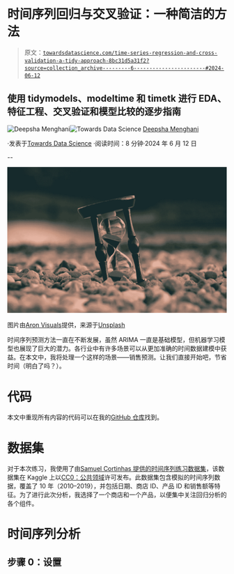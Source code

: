 # 时间序列回归与交叉验证：一种简洁的方法

> 原文：[`towardsdatascience.com/time-series-regression-and-cross-validation-a-tidy-approach-8bc31d5a31f2?source=collection_archive---------6-----------------------#2024-06-12`](https://towardsdatascience.com/time-series-regression-and-cross-validation-a-tidy-approach-8bc31d5a31f2?source=collection_archive---------6-----------------------#2024-06-12)

## 使用 tidymodels、modeltime 和 timetk 进行 EDA、特征工程、交叉验证和模型比较的逐步指南

[](https://medium.com/@menghani.deepsha?source=post_page---byline--8bc31d5a31f2--------------------------------)![Deepsha Menghani](https://medium.com/@menghani.deepsha?source=post_page---byline--8bc31d5a31f2--------------------------------)[](https://towardsdatascience.com/?source=post_page---byline--8bc31d5a31f2--------------------------------)![Towards Data Science](https://towardsdatascience.com/?source=post_page---byline--8bc31d5a31f2--------------------------------) [Deepsha Menghani](https://medium.com/@menghani.deepsha?source=post_page---byline--8bc31d5a31f2--------------------------------)

·发表于[Towards Data Science](https://towardsdatascience.com/?source=post_page---byline--8bc31d5a31f2--------------------------------) ·阅读时间：8 分钟·2024 年 6 月 12 日

--

![](img/703835eb4bbd516d5cc3bd61372abd8a.png)

图片由[Aron Visuals](https://unsplash.com/@aronvisuals?utm_content=creditCopyText&utm_medium=referral&utm_source=unsplash)提供，来源于[Unsplash](https://unsplash.com/photos/selective-focus-photo-of-brown-and-blue-hourglass-on-stones-BXOXnQ26B7o?utm_content=creditCopyText&utm_medium=referral&utm_source=unsplash)

时间序列预测方法一直在不断发展，虽然 ARIMA 一直是基础模型，但机器学习模型也展现了巨大的潜力。各行业中有许多场景可以从更加准确的时间数据建模中获益。在本文中，我将处理一个这样的场景——销售预测。让我们直接开始吧，节省时间（明白了吗？）。

# 代码

本文中重现所有内容的代码可以在我的[GitHub 仓库](https://github.com/deepshamenghani/time-series-regression-tidymodels)找到。

# 数据集

对于本次练习，我使用了由[Samuel Cortinhas 提供的时间序列练习数据集](https://www.kaggle.com/datasets/samuelcortinhas/time-series-practice-dataset)，该数据集在 Kaggle 上以[CC0：公共领域](https://creativecommons.org/publicdomain/zero/1.0/)许可发布。此数据集包含模拟的时间序列数据，覆盖了 10 年（2010–2019），并包括日期、商店 ID、产品 ID 和销售额等特征。为了进行此次分析，我选择了一个商店和一个产品，以便集中关注回归分析的各个组件。

# 时间序列分析

## 步骤 0：设置

